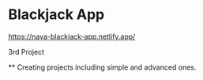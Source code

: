 # Blackjack App

https://nava-blackjack-app.netlify.app/

3rd Project

** Creating projects including simple and advanced ones.
